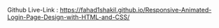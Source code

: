 Github Live-Link : https://fahad1shakil.github.io/Responsive-Animated-Login-Page-Design-with-HTML-and-CSS/
